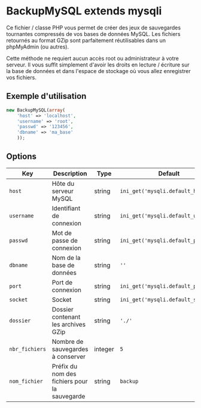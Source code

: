 BackupMySQL extends mysqli
==========================

Ce fichier / classe PHP vous permet de créer des jeux de sauvegardes tournantes compressés de vos bases de données MySQL.
Les fichiers retournés au format GZip sont parfaitement réutilisables dans un phpMyAdmin (ou autres).

Cette méthode ne requiert aucun accès root ou administrateur à votre serveur.
Il vous suffit simplement d'avoir les droits en lecture / écriture sur la base de données et dans l'espace de stockage où vous allez enregistrer vos fichiers.


Exemple d'utilisation
---------------------

```php
new BackupMySQL(array(
	'host' => 'localhost',
	'username' => 'root',
	'passwd' => '123456',
	'dbname' => 'ma_base'
	));
```

Options
-------

| Key | Description | Type | Default |
|------|-------------|------|---------|
| `host` | Hôte du serveur MySQL | string | `ini_get('mysqli.default_host')` |
| `username` | Identifiant de connexion | string | `ini_get('mysqli.default_user')` |
| `passwd` | Mot de passe de connexion | string | `ini_get('mysqli.default_pw')` |
| `dbname` | Nom de la base de données | string | `''` |
| `port` | Port de connexion | string | `ini_get('mysqli.default_port')` |
| `socket` | Socket | string | `ini_get('mysqli.default_socket')` |
| `dossier` | Dossier contenant les archives GZip | string | `'./'` |
| `nbr_fichiers` | Nombre de sauvegardes à conserver | integer | `5` |
| `nom_fichier` | Préfix du nom des fichiers pour la sauvegarde | string | `backup` |


